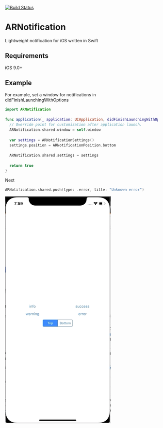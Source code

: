 
[![Build Status](https://travis-ci.org/ArtemovRM/ARNotification.svg?branch=master)](https://travis-ci.org/ArtemovRM/ARNotification)

# ARNotification 

Lightweight notification for iOS written in Swift 

## Requirements

iOS 9.0+

## Example

For example, set a window for notifications in didFinishLaunchingWithOptions

``` swift
import ARNotification

func application(_ application: UIApplication, didFinishLaunchingWithOptions launchOptions: [UIApplication.LaunchOptionsKey: Any]?) -> Bool {
  // Override point for customization after application launch.
  ARNotification.shared.window = self.window
  
  var settings = ARNotificationSettings()
  settings.position = ARNotificationPosition.bottom
		
  ARNotification.shared.settings = settings
  
  return true
}
```

Next

``` swift
ARNotification.shared.push(type: .error, title: "Unknown error")
``` 

![](Examples.gif)
